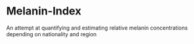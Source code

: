 # Melanin-Index
An attempt at quantifying and estimating relative melanin concentrations depending on nationality and region
